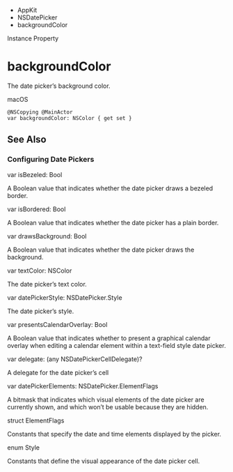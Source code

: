 

- AppKit
- NSDatePicker
-  backgroundColor 

Instance Property

# backgroundColor

The date picker’s background color.

macOS

``` source
@NSCopying @MainActor
var backgroundColor: NSColor { get set }
```

## See Also

### Configuring Date Pickers

var isBezeled: Bool

A Boolean value that indicates whether the date picker draws a bezeled border.

var isBordered: Bool

A Boolean value that indicates whether the date picker has a plain border.

var drawsBackground: Bool

A Boolean value that indicates whether the date picker draws the background.

var textColor: NSColor

The date picker’s text color.

var datePickerStyle: NSDatePicker.Style

The date picker’s style.

var presentsCalendarOverlay: Bool

A Boolean value that indicates whether to present a graphical calendar overlay when editing a calendar element within a text-field style date picker.

var delegate: (any NSDatePickerCellDelegate)?

A delegate for the date picker’s cell

var datePickerElements: NSDatePicker.ElementFlags

A bitmask that indicates which visual elements of the date picker are currently shown, and which won’t be usable because they are hidden.

struct ElementFlags

Constants that specify the date and time elements displayed by the picker.

enum Style

Constants that define the visual appearance of the date picker cell.

